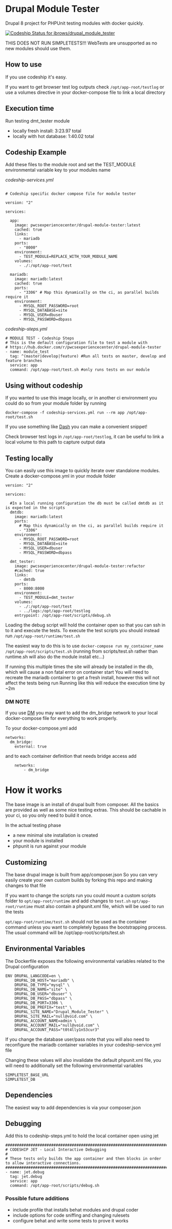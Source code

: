 # Drupal Module Tester

Drupal 8 project for PHPUnit testing modules with docker quickly.

[ ![Codeship Status for ibrows/drupal_module_tester](https://app.codeship.com/projects/4bc3b300-e670-0134-b09a-26edd27a570b/status?branch=master)](https://app.codeship.com/projects/206815)

THIS DOES NOT RUN SIMPLETESTS!!!
WebTests are unsupported as no new modules should use them.

## How to use

If you use codeship it's easy.

If you want to get browser test log outputs check `/opt/app-root/testlog`
or use a volumes directive in your docker-compose file to link a local directory

## Execution time

Run testing dmt_tester module

- locally fresh install:        3:23.97 total
- locally with hot database:    1:40.02 total


## Codeship Example

Add these files to the module root and set the TEST_MODULE environmental variable key to your modules name

_codeship-services.yml_

```

# Codeship specific docker compose file for module tester

version: "2"

services:

  app:
    image: pwcsexperiencecenter/drupal-module-tester:latest
    cached: true
    links:
      - mariadb
    ports:
      - "8000"
    environment:
      - TEST_MODULE=REPLACE_WITH_YOUR_MODULE_NAME
    volumes:
      - ./:/opt/app-root/test

  mariadb:
    image: mariadb:latest
    cached: true
    ports:
      - "3306" # Map this dynamically on the ci, as parallel builds require it
    environment:
      - MYSQL_ROOT_PASSWORD=root
      - MYSQL_DATABASE=site
      - MYSQL_USER=dbuser
      - MYSQL_PASSWORD=dbpass
```

_codeship-steps.yml_

```
# MODULE TEST - Codeship Steps
# This is the default configuration file to test a module with
# https://hub.docker.com/r/pwcsexperiencecenter/drupal-module-tester
- name: module_test
  tag: ^(master|develop|feature) #Run all tests on master, develop and feature branches
  service: app
  command: /opt/app-root/test.sh #only runs tests on our module
```

## Using without codeship
If you wanted to use this image locally, or in another ci environment you could do so from your module folder by running
```
docker-compose -f codeship-services.yml run --rm app /opt/app-root/test.sh
```

If you use something like [Dash](https://kapeli.com) you can make a convenient snippet!

Check browser test logs in `/opt/app-root/testlog`, it can be useful to link a local volume to this path to capture output data


## Testing locally

You can easily use this image to quickly iterate over standalone modules. Create a docker-compose.yml in your module folder

```
version: "2"

services:

  #In a local running configuration the db must be called dmtdb as it is expected in the scripts
  dmtdb:
    image: mariadb:latest
    ports:
      # Map this dynamically on the ci, as parallel builds require it
      - "3306"
    environment:
      - MYSQL_ROOT_PASSWORD=root
      - MYSQL_DATABASE=site
      - MYSQL_USER=dbuser
      - MYSQL_PASSWORD=dbpass

  dmt_tester:
    image: pwcsexperiencecenter/drupal-module-tester:refactor
    #cached: true
    links:
      - dmtdb
    ports:
      - 8000:8000
    environment:
      - TEST_MODULE=dmt_tester
    volumes:
      - ./:/opt/app-root/test
      - ../logs:/opt/app-root/testlog
    entrypoint: /opt/app-root/scripts/debug.sh
```

Loading the debug script will hold the container open so that you can ssh in to it and execute the tests.
To execute the test scripts you should instead run
`/opt/app-root/runtime/test.sh`

The easiest way to do this is to use
`docker-compose run my_container_name /opt/app-root/scripts/test.sh`
(running from scripts/test.sh rather than runtime.sh will also do the module install etc...)

If running this multiple times the site will already be installed in the db, which will cause a non fatal error on container start
You will need to recreate the mariadb container to get a fresh install, however this will not affect the tests being run
Running like this will reduce the execution time by ~2m

### DM NOTE
If you use [DM](https://github.com/twhiston/dm) you may want to add the dm_bridge network to your local docker-compose file for everything to work properly.

To your docker-compose.yml add
```
networks:
  dm_bridge:
    external: true
```

and to each container definition that needs bridge access add
```
    networks:
        - dm_bridge
```

# How it works

The base image is an install of drupal built from composer. All the basics are provided as well as some nice testing extras.
This should be cachable in your ci, so you only need to build it once.

In the actual testing phase
* a new minimal site installation is created
* your module is installed
* phpunit is run against your module

## Customizing

The base drupal image is built from app/composer.json
So you can very easily create your own custom builds by forking this repo and making changes to that file

If you want to change the scripts run you could mount a custom scripts folder to `opt/app-root/runtime`
and add changes to `test.sh`
`opt/app-root/runtime` must also contain a phpunit.xml file, which will be used to run the tests

`opt/app-root/runtime/test.sh` should not be used as the container command unless you want to completely bypass the bootstrapping process.
The usual command will be /opt/app-root/scripts/test.sh

## Environmental Variables

The Dockerfile exposes the following environmental variables related to the Drupal configuration
```
ENV DRUPAL_LANGCODE=en \
    DRUPAL_DB_HOST="mariadb" \
    DRUPAL_DB_TYPE="mysql" \
    DRUPAL_DB_NAME="site" \
    DRUPAL_DB_USER="dbuser" \
    DRUPAL_DB_PASS="dbpass" \
    DRUPAL_DB_PORT=3306 \
    DRUPAL_DB_PREFIX="test" \
    DRUPAL_SITE_NAME="Drupal_Module_Tester" \
    DRUPAL_SITE_MAIL="null@void.com" \
    DRUPAL_ACCOUNT_NAME=admin \
    DRUPAL_ACCOUNT_MAIL="null@void.com" \
    DRUPAL_ACCOUNT_PASS="t0t4lly1n53cur3"
```

If you change the database user/pass note that you will also need to reconfigure the mariadb container variables in your codeship-service.yml file

Changing these values will also invalidate the default phpunit.xml file, you will need to additionally set the following environmental variables
```
SIMPLETEST_BASE_URL
SIMPLETEST_DB

```

## Dependencies

The easiest way to add dependencies is via your composer.json

## Debugging

Add this to codeship-steps.yml to hold the local container open using jet

```
########################################################################################################################
# CODESHIP JET - Local Interactive Debugging
#
# These tests only builds the app container and then blocks in order to allow interactive connections.
########################################################################################################################
- name: jet.debug
  tag: jet.debug
  service: app
  command: /opt/app-root/scripts/debug.sh
 ```

### Possible future additions

* include profile that installs behat modules and drupal coder
* include options for code sniffing and changing rulesets
* configure behat and write some tests to prove it works